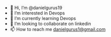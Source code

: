 - 👋 Hi, I’m @danielgurus19
- 👀 I’m interested in Devops
- 🌱 I’m currently learning Devops
- 💞️ I’m looking to collaborate on linkedin 
- 📫 How to reach me danielgurus1@gmail.com

<!---
danielgurus19/danielgurus19 is a ✨ special ✨ repository because its `README.md` (this file) appears on your GitHub profile.
You can click the Preview link to take a look at your changes.
--->
